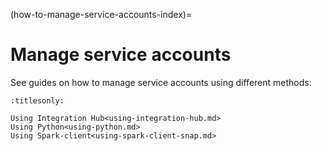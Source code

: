 (how-to-manage-service-accounts-index)=
# Manage service accounts

See guides on how to manage service accounts using different methods:

```{toctree}
:titlesonly:

Using Integration Hub<using-integration-hub.md>
Using Python<using-python.md>
Using Spark-client<using-spark-client-snap.md>
```
